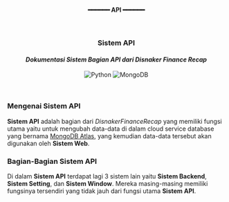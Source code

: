 <h4 align="center"> ━━━━━━   <strong>API</strong>   ━━━━━━ </h4>
<br/>

<div align="center">
    <h3 align="center"> <strong>Sistem API</strong> </h3>
    <h4 align="center"> <em>Dokumentasi Sistem Bagian API dari Disnaker Finance Recap</em> </h4>
    
![Python](https://img.shields.io/badge/python-3670A0?style=for-the-badge&logo=python&logoColor=ffdd54)
![MongoDB](https://img.shields.io/badge/MongoDB-%234ea94b.svg?style=for-the-badge&logo=mongodb&logoColor=white)
</div>
<br/>



<div>
    <h3><strong>Mengenai Sistem API</strong></h3>
    <p>
        <strong>Sistem API</strong> adalah bagian dari <i>DisnakerFinanceRecap</i> yang memiliki fungsi utama yaitu untuk mengubah data-data di dalam cloud service database yang bernama <a href="https://www.mongodb.com/atlas">MongoDB Atlas</a>, yang kemudian data-data tersebut akan digunakan oleh <strong>Sistem Web</strong>.
    </p>
</div>

<div>
    <h3><strong>Bagian-Bagian Sistem API</strong></h3>
    <p>
        Di dalam <strong>Sistem API</strong> terdapat lagi 3 sistem lain yaitu <strong>Sistem Backend</strong>, <strong>Sistem Setting</strong>, dan <strong>Sistem Window</strong>. Mereka masing-masing memiliki fungsinya tersendiri yang tidak jauh dari fungsi utama <strong>Sistem API</strong>.
    </p> 
</div>
